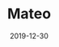 ---
title: Mateo
description: Mateo is perfect for modern personal blogs with a unique content-oriented design.
image: '/assets/img/projects/mateo-preview.jpg'
price: 29
home: https://jekyllthemes.io/theme/mateo-blog-jekyll-theme
demo: https://mateo-jekyll.netlify.com/
date: 2019-12-30
---